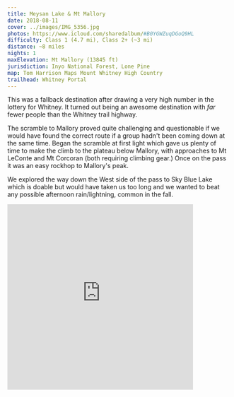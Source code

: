 ```yaml
---
title: Meysan Lake & Mt Mallory
date: 2018-08-11
cover: ../images/IMG_5356.jpg
photos: https://www.icloud.com/sharedalbum/#B0YGWZuqDGoQ9HL
difficulty: Class 1 (4.7 mi), Class 2+ (~3 mi)
distance: ~8 miles
nights: 1
maxElevation: Mt Mallory (13845 ft)
jurisdiction: Inyo National Forest, Lone Pine
map: Tom Harrison Maps Mount Whitney High Country
trailhead: Whitney Portal
---
```


  This was a fallback destination after drawing a very high number in the
  lottery for Whitney.  It turned out being an awesome destination with
  *far* fewer people than the Whitney trail highway.

  The scramble to Mallory proved quite challenging and questionable if we would have found the correct
  route if a group hadn't been coming down at the same time.  Began the
  scramble at first light which gave us plenty of time to make the climb to the
  plateau below Mallory, with approaches to Mt LeConte and Mt Corcoran
  (both requiring climbing gear.)  Once on the pass it was an easy rockhop to
  Mallory's peak.

  We explored the way down the West side of the pass to Sky Blue Lake which is
  doable but would have taken us too long and we wanted to beat any possible
  afternoon rain/lightning, common in the fall.

<iframe
src='https://www.gaiagps.com/public/tK345RIEiTrYOShSa7QVS2vF?embed=True'
style='border:none; overflow-y: hidden; background-color:white; min-width:
320px; max-width:420px; width:100%; height: 420px;' scrolling='no'
seamless='seamless'></iframe>



